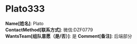# Plato333

**Name[姓名]**: Plato  
**ContactMethod[联系方式]**: 微信:DZF0779  
**WantsTeam[组队意愿（是/否）]**: 是
**Comment[备注]**: 后端部分  
